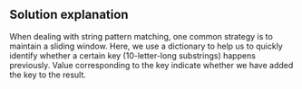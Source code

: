 ## Solution explanation

When dealing with string pattern matching, one common strategy is to maintain a sliding window.
Here, we use a dictionary to help us to quickly identify whether a certain key (10-letter-long substrings)
happens previously. Value corresponding to the key indicate whether we have added the key to the result.
